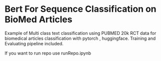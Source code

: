 # Bert For Sequence Classification on BioMed Articles


Example of Multi class text classification using PUBMED 20k RCT data for biomedical articles classification with  pytorch , huggingface.
Training and Evaluating pipeline included.

If you want to run repo use runRepo.ipynb





